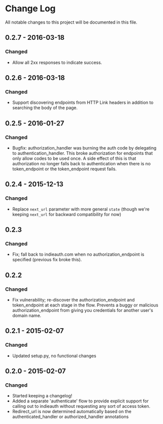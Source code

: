 # Change Log
All notable changes to this project will be documented in this file.


## 0.2.7 - 2016-03-18
### Changed
- Allow all 2xx responses to indicate success.

## 0.2.6 - 2016-03-18
### Changed
- Support discovering endpoints from HTTP Link headers in addition
  to searching the body of the page.

## 0.2.5 - 2016-01-27
### Changed
- Bugfix: authorization_handler was burning the auth code by
  delegating to authentication_handler. This broke authorization for
  endpoints that only allow codes to be used once. A side effect of
  this is that authorization no longer falls back to authentication
  when there is no token_endpoint or the token_endpoint request fails.

## 0.2.4 - 2015-12-13
### Changed
- Replace `next_url` parameter with more general `state`
  (though we're keeping `next_url` for backward compatibility for now)

## 0.2.3
### Changed
- Fix; fall back to indieauth.com when no authorization_endpoint is
  specified (previous fix broke this).

## 0.2.2
### Changed
- Fix vulnerability; re-discover the authorization_endpoint and
  token_endpoint at each stage in the flow. Prevents a buggy or
  malicious authorization_endpoint from giving you credentials for
  another user's domain name.

## 0.2.1 - 2015-02-07
### Changed
- Updated setup.py, no functional changes

## 0.2.0 - 2015-02-07
### Changed
- Started keeping a changelog!
- Added a separate 'authenticate' flow to provide explicit support for
  calling out to indieauth without requesting any sort of access
  token.
- Redirect_url is now determined automatically based on the
  authenticated_handler or authorized_handler annotations

